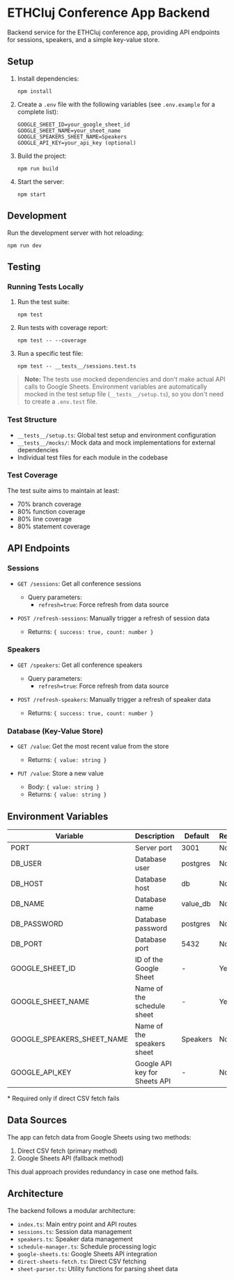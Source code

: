 # ETHCluj Conference App Backend

Backend service for the ETHCluj conference app, providing API endpoints for sessions, speakers, and a simple key-value store.

## Setup

1. Install dependencies:
   ```
   npm install
   ```

2. Create a `.env` file with the following variables (see `.env.example` for a complete list):
   ```
   GOOGLE_SHEET_ID=your_google_sheet_id
   GOOGLE_SHEET_NAME=your_sheet_name
   GOOGLE_SPEAKERS_SHEET_NAME=Speakers
   GOOGLE_API_KEY=your_api_key (optional)
   ```

3. Build the project:
   ```
   npm run build
   ```

4. Start the server:
   ```
   npm start
   ```

## Development

Run the development server with hot reloading:
```
npm run dev
```

## Testing

### Running Tests Locally

1. Run the test suite:
   ```
   npm test
   ```

2. Run tests with coverage report:
   ```
   npm test -- --coverage
   ```

3. Run a specific test file:
   ```
   npm test -- __tests__/sessions.test.ts
   ```

> **Note:** The tests use mocked dependencies and don't make actual API calls to Google Sheets. Environment variables are automatically mocked in the test setup file (`__tests__/setup.ts`), so you don't need to create a `.env.test` file.

### Test Structure

- `__tests__/setup.ts`: Global test setup and environment configuration
- `__tests__/mocks/`: Mock data and mock implementations for external dependencies
- Individual test files for each module in the codebase

### Test Coverage

The test suite aims to maintain at least:
- 70% branch coverage
- 80% function coverage
- 80% line coverage
- 80% statement coverage

## API Endpoints

### Sessions

- `GET /sessions`: Get all conference sessions
  - Query parameters:
    - `refresh=true`: Force refresh from data source

- `POST /refresh-sessions`: Manually trigger a refresh of session data
  - Returns: `{ success: true, count: number }`

### Speakers

- `GET /speakers`: Get all conference speakers
  - Query parameters:
    - `refresh=true`: Force refresh from data source

- `POST /refresh-speakers`: Manually trigger a refresh of speaker data
  - Returns: `{ success: true, count: number }`

### Database (Key-Value Store)

- `GET /value`: Get the most recent value from the store
  - Returns: `{ value: string }`

- `PUT /value`: Store a new value
  - Body: `{ value: string }`
  - Returns: `{ value: string }`

## Environment Variables

| Variable | Description | Default | Required |
|----------|-------------|---------|----------|
| PORT | Server port | 3001 | No |
| DB_USER | Database user | postgres | No |
| DB_HOST | Database host | db | No |
| DB_NAME | Database name | value_db | No |
| DB_PASSWORD | Database password | postgres | No |
| DB_PORT | Database port | 5432 | No |
| GOOGLE_SHEET_ID | ID of the Google Sheet | - | Yes |
| GOOGLE_SHEET_NAME | Name of the schedule sheet | - | Yes |
| GOOGLE_SPEAKERS_SHEET_NAME | Name of the speakers sheet | Speakers | No |
| GOOGLE_API_KEY | Google API key for Sheets API | - | No* |

\* Required only if direct CSV fetch fails

## Data Sources

The app can fetch data from Google Sheets using two methods:
1. Direct CSV fetch (primary method)
2. Google Sheets API (fallback method)

This dual approach provides redundancy in case one method fails.

## Architecture

The backend follows a modular architecture:
- `index.ts`: Main entry point and API routes
- `sessions.ts`: Session data management
- `speakers.ts`: Speaker data management
- `schedule-manager.ts`: Schedule processing logic
- `google-sheets.ts`: Google Sheets API integration
- `direct-sheets-fetch.ts`: Direct CSV fetching
- `sheet-parser.ts`: Utility functions for parsing sheet data
